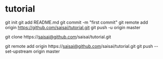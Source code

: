 # tutorial
git init
git add README.md
git commit -m "first commit"
git remote add origin https://github.com/saisai/tutorial.git
git push -u origin master

git clone https://saisai@github.com/saisai/tutorial.git

git remote add origin https://saisai@github.com/saisai/tutorial.git
git push --set-upstream origin master